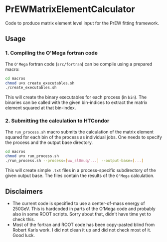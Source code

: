 # PrEWMatrixElementCalculator

Code to produce matrix element level input for the PrEW fitting framework.

## Usage

### 1. Compiling the O'Mega fortran code
The `O'Mega` fortran code (`src/fortran`) can be compile using a prepared macro:

```bash
cd macros
chmod u+x create_executables.sh
./create_executables.sh
```

This will create the binary executables for each process (in `bin`). The binaries can be called with the given bin-indices to extract the matrix element squared at that bin-index.

### 2. Submitting the calculation to HTCondor

The `run_process.sh` macro submits the calculation of the matrix element squared for each bin of the process as individual jobs.
One needs to specify the process and the output base directory.

```bash
cd macros
chmod u+x run_process.sh
./run_process.sh --process=[ww_sl0muq/...] --output-base=[...]
```

This will create simple `.txt` files in a process-specific subdirectory of the given output base. The files contain the results of the `O'Mega` calculation.

## Disclaimers

- The current code is specified to use a center-of-mass energy of 250GeV. 
  This is hardcoded in parts of the O'Mega code and probably also in some ROOT scripts. 
  Sorry about that, didn't have time yet to check this.
- Most of the fortran and ROOT code has been copy-pasted blind from Robert Karls work.
  I did not clean it up and did not check most of it. 
  Good luck.